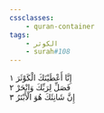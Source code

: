 ```yaml
---
cssclasses:
    - quran-container
tags:
    - الكوثر
    - surah#108
---
```


إِنَّا أَعْطَيْنَكَ الْكَوْثَرَ  ١<br>
فَصَلِّ لِرَبِّكَ وَانْحَرْ  ٢<br>
إِنَّ شَانِئَكَ هُوَ الْأَبْتَرُ  ٣<br>
